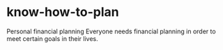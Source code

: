 # know-how-to-plan
Personal financial planning
Everyone needs financial planning in order to meet certain goals in their lives.
